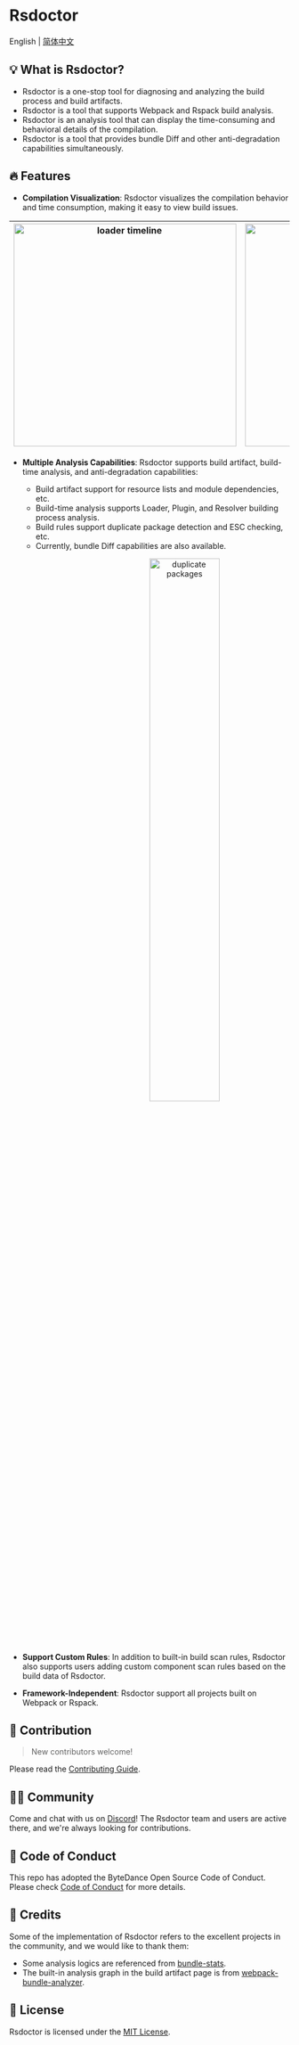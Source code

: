 # Rsdoctor

English | [简体中文](./README.zh-CN.md)

## 💡 What is Rsdoctor?

- Rsdoctor is a one-stop tool for diagnosing and analyzing the build process and build artifacts.
- Rsdoctor is a tool that supports Webpack and Rspack build analysis.
- Rsdoctor is an analysis tool that can display the time-consuming and behavioral details of the compilation.
- Rsdoctor is a tool that provides bundle Diff and other anti-degradation capabilities simultaneously.

## 🔥 Features

- **Compilation Visualization**: Rsdoctor visualizes the compilation behavior and time consumption, making it easy to view build issues.
  
| <img src="https://lf3-static.bytednsdoc.com/obj/eden-cn/lognuvj/rsdoctor/loader-timeline.png" width='400' alt="loader timeline" /> | <img src="https://lf3-static.bytednsdoc.com/obj/eden-cn/lognuvj/rsdoctor/rsdoctor-analyze-code.png" width='400' alt="loader codes" /> |
| ---------------------------------------------------------- | ------------------------------------------------ |

- **Multiple Analysis Capabilities**: Rsdoctor supports build artifact, build-time analysis, and anti-degradation capabilities:

  - Build artifact support for resource lists and module dependencies, etc.
  - Build-time analysis supports Loader, Plugin, and Resolver building process analysis.
  - Build rules support duplicate package detection and ESC checking, etc.
  - Currently, bundle Diff capabilities are also available.

<div align=center>
 <img src="https://lf3-static.bytednsdoc.com/obj/eden-cn/lognuvj/rsdoctor/duplicate-pkgs.png" alt="duplicate packages" width='50%' style="margin-left: 25%" />
</div>

- **Support Custom Rules**: In addition to built-in build scan rules, Rsdoctor also supports users adding custom component scan rules based on the build data of Rsdoctor.

- **Framework-Independent**: Rsdoctor support all projects built on Webpack or Rspack.

## 🤝 Contribution

> New contributors welcome!

Please read the [Contributing Guide](https://github.com/web-infra-dev/rsdoctor/blob/main/CONTRIBUTING.md).

## 🧑‍💻 Community

Come and chat with us on [Discord](https://discord.gg/mScJfeeT)! The Rsdoctor team and users are active there, and we're always looking for contributions.

## 🙌 Code of Conduct

This repo has adopted the ByteDance Open Source Code of Conduct. Please check [Code of Conduct](./CODE_OF_CONDUCT.md) for more details.

## 🙏 Credits

Some of the implementation of Rsdoctor refers to the excellent projects in the community, and we would like to thank them:

- Some analysis logics are referenced from [bundle-stats](https://github.com/relative-ci/bundle-stats/tree/master/packages/cli#readme).
- The built-in analysis graph in the build artifact page is from [webpack-bundle-analyzer](https://github.com/webpack-contrib/webpack-bundle-analyzer).

## 📖 License

Rsdoctor is licensed under the [MIT License](https://github.com/web-infra-dev/rsdoctor/blob/main/LICENSE).
